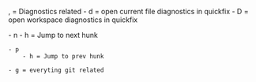 , = Diagnostics related
    - d = open current file diagnostics in quickfix
    - D = open workspace diagnostics in quickfix

<leader>
    - n
        - h = Jump to next hunk

    - p
        - h = Jump to prev hunk

    - g = everyting git related
        
 
